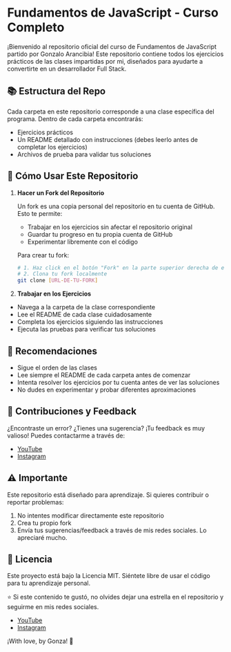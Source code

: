 # Fundamentos de JavaScript - Curso Completo

¡Bienvenido al repositorio oficial del curso de Fundamentos de JavaScript partido por Gonzalo Arancibia! Este repositorio contiene todos los ejercicios prácticos de las clases impartidas por mi, diseñados para ayudarte a convertirte en un desarrollador Full Stack.

## 📚 Estructura del Repo

Cada carpeta en este repositorio corresponde a una clase específica del programa. Dentro de cada carpeta encontrarás:
- Ejercicios prácticos
- Un README detallado con instrucciones (debes leerlo antes de completar los ejercicios)
- Archivos de prueba para validar tus soluciones

## 🎯 Cómo Usar Este Repositorio

1. **Hacer un Fork del Repositorio**
   
   Un fork es una copia personal del repositorio en tu cuenta de GitHub. Esto te permite:
   - Trabajar en los ejercicios sin afectar el repositorio original
   - Guardar tu progreso en tu propia cuenta de GitHub
   - Experimentar libremente con el código
   
   Para crear tu fork:
   ```bash
   # 1. Haz click en el botón "Fork" en la parte superior derecha de esta página
   # 2. Clona tu fork localmente
   git clone [URL-DE-TU-FORK]
   ```
2. **Trabajar en los Ejercicios**
- Navega a la carpeta de la clase correspondiente
- Lee el README de cada clase cuidadosamente
- Completa los ejercicios siguiendo las instrucciones
- Ejecuta las pruebas para verificar tus soluciones


## 🚀 Recomendaciones
- Sigue el orden de las clases
- Lee siempre el README de cada carpeta antes de comenzar
- Intenta resolver los ejercicios por tu cuenta antes de ver las soluciones
- No dudes en experimentar y probar diferentes aproximaciones
## 🤝 Contribuciones y Feedback
¿Encontraste un error? ¿Tienes una sugerencia? ¡Tu feedback es muy valioso! Puedes contactarme a través de:

- [YouTube](https://www.youtube.com/@gonzaarancibia)
- [Instagram](https://www.instagram.com/gonza.arancibiaa)

## ⚠️ Importante
Este repositorio está diseñado para aprendizaje. Si quieres contribuir o reportar problemas:

1. No intentes modificar directamente este repositorio
2. Crea tu propio fork
3. Envía tus sugerencias/feedback a través de mis redes sociales. Lo apreciaré mucho.

## 📝 Licencia
Este proyecto está bajo la Licencia MIT. Siéntete libre de usar el código para tu aprendizaje personal.

⭐ Si este contenido te gustó, no olvides dejar una estrella en el repositorio y seguirme en mis redes sociales.
- [YouTube](https://www.youtube.com/@gonzaarancibia)
- [Instagram](https://www.instagram.com/gonza.arancibiaa)

¡With love, by Gonza! 🚀
